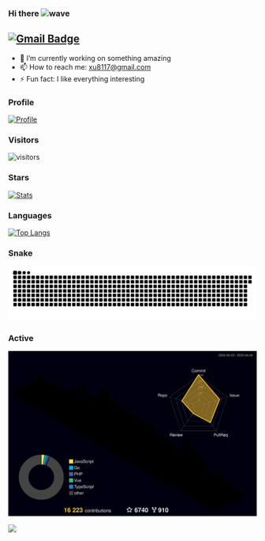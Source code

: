### Hi there <img alt="wave" src="https://raw.githubusercontent.com/MartinHeinz/MartinHeinz/master/wave.gif" width="30px">

## [![Gmail Badge](https://img.shields.io/badge/-xu8117@gmail.com-c14438?style=flat-square&logo=Gmail&logoColor=white&link=mailto:xu8117@gmail.com)](mailto:xu8117@gmail.com)

- 🔭 I’m currently working on something amazing
- 📫 How to reach me: [xu8117@gmail.com](xu8117@gmail.com)
- ⚡ Fun fact: I like everything interesting

### Profile
[![Profile](https://github-profile-trophy.vercel.app/?username=xu8117&theme=algolia&column=8)](https://github-profile-trophy.vercel.app/?username=xu8117&theme=algolia&column=8)

### Visitors
![visitors](https://visitor-badge.glitch.me/badge?page_id=Augenstern-creator&left_color=green&right_color=red)

### Stars
[![Stats](https://github-readme-stats.vercel.app/api?username=xu8117&hide_title=false&hide_border=true&show_icons=true&include_all_commits=true&line_height=20&bg_color=0,EC6C6C,FFD479,FFFC79,73FA79&theme=graywhite&locale=cn)](https://github-readme-stats.vercel.app/api?username=xu8117&hide_title=false&hide_border=true&show_icons=true&include_all_commits=true&line_height=20&bg_color=0,EC6C6C,FFD479,FFFC79,73FA79&theme=graywhite)

### Languages
[![Top Langs](https://github-readme-stats.vercel.app/api/top-langs/?username=xu8117&hide_title=false&hide=c&hide_border=true&layout=compact&bg_color=0,73FA79,73FDFF,D783FF&theme=graywhite&locale=cn)](https://github-readme-stats.vercel.app/api/top-langs/?username=xu8117&hide_title=false&hide=c&hide_border=true&layout=compact&bg_color=0,73FA79,73FDFF,D783FF&theme=graywhite)

### Snake
[![Snake](./assets/github-contribution-grid-snake.svg)](https://raw.githubusercontent.com/xu8117/xu8117/master/assets/github-contribution-grid-snake.svg)

### Active
[![github-active](./profile-3d-contrib/profile-night-rainbow.svg)](https://raw.githubusercontent.com/xu8117/xu8117/master/profile-3d-contrib/profile-night-rainbow.svg)

[![](https://activity-graph.herokuapp.com/graph?username=xu8117&theme=github)](https://activity-graph.herokuapp.com/graph?username=xu8117&theme=github)
